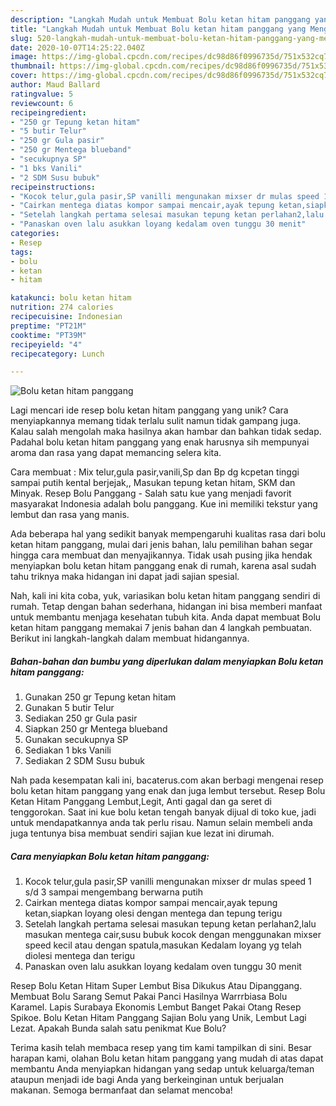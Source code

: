```yaml
---
description: "Langkah Mudah untuk Membuat Bolu ketan hitam panggang yang Menggugah Selera"
title: "Langkah Mudah untuk Membuat Bolu ketan hitam panggang yang Menggugah Selera"
slug: 520-langkah-mudah-untuk-membuat-bolu-ketan-hitam-panggang-yang-menggugah-selera
date: 2020-10-07T14:25:22.040Z
image: https://img-global.cpcdn.com/recipes/dc98d86f0996735d/751x532cq70/bolu-ketan-hitam-panggang-foto-resep-utama.jpg
thumbnail: https://img-global.cpcdn.com/recipes/dc98d86f0996735d/751x532cq70/bolu-ketan-hitam-panggang-foto-resep-utama.jpg
cover: https://img-global.cpcdn.com/recipes/dc98d86f0996735d/751x532cq70/bolu-ketan-hitam-panggang-foto-resep-utama.jpg
author: Maud Ballard
ratingvalue: 5
reviewcount: 6
recipeingredient:
- "250 gr Tepung ketan hitam"
- "5 butir Telur"
- "250 gr Gula pasir"
- "250 gr Mentega blueband"
- "secukupnya SP"
- "1 bks Vanili"
- "2 SDM Susu bubuk"
recipeinstructions:
- "Kocok telur,gula pasir,SP vanilli mengunakan mixser dr mulas speed 1 s/d 3 sampai mengembang berwarna putih"
- "Cairkan mentega diatas kompor sampai mencair,ayak tepung ketan,siapkan loyang olesi dengan mentega dan tepung terigu"
- "Setelah langkah pertama selesai masukan tepung ketan perlahan2,lalu masukan mentega cair,susu bubuk kocok dengan menggunakan mixser speed kecil atau dengan spatula,masukan Kedalam loyang yg telah diolesi mentega dan terigu"
- "Panaskan oven lalu asukkan loyang kedalam oven tunggu 30 menit"
categories:
- Resep
tags:
- bolu
- ketan
- hitam

katakunci: bolu ketan hitam 
nutrition: 274 calories
recipecuisine: Indonesian
preptime: "PT21M"
cooktime: "PT39M"
recipeyield: "4"
recipecategory: Lunch

---
```



![Bolu ketan hitam panggang](https://img-global.cpcdn.com/recipes/dc98d86f0996735d/751x532cq70/bolu-ketan-hitam-panggang-foto-resep-utama.jpg)

Lagi mencari ide resep bolu ketan hitam panggang yang unik? Cara menyiapkannya memang tidak terlalu sulit namun tidak gampang juga. Kalau salah mengolah maka hasilnya akan hambar dan bahkan tidak sedap. Padahal bolu ketan hitam panggang yang enak harusnya sih mempunyai aroma dan rasa yang dapat memancing selera kita.

Cara membuat : Mix telur,gula pasir,vanili,Sp dan Bp dg kcpetan tinggi sampai putih kental berjejak,, Masukan tepung ketan hitam, SKM dan Minyak. Resep Bolu Panggang - Salah satu kue yang menjadi favorit masyarakat Indonesia adalah bolu panggang. Kue ini memiliki tekstur yang lembut dan rasa yang manis.

Ada beberapa hal yang sedikit banyak mempengaruhi kualitas rasa dari bolu ketan hitam panggang, mulai dari jenis bahan, lalu pemilihan bahan segar hingga cara membuat dan menyajikannya. Tidak usah pusing jika hendak menyiapkan bolu ketan hitam panggang enak di rumah, karena asal sudah tahu triknya maka hidangan ini dapat jadi sajian spesial.


Nah, kali ini kita coba, yuk, variasikan bolu ketan hitam panggang sendiri di rumah. Tetap dengan bahan sederhana, hidangan ini bisa memberi manfaat untuk membantu menjaga kesehatan tubuh kita. Anda dapat membuat Bolu ketan hitam panggang memakai 7 jenis bahan dan 4 langkah pembuatan. Berikut ini langkah-langkah dalam membuat hidangannya.

<!--inarticleads1-->

##### Bahan-bahan dan bumbu yang diperlukan dalam menyiapkan Bolu ketan hitam panggang:

1. Gunakan 250 gr Tepung ketan hitam
1. Gunakan 5 butir Telur
1. Sediakan 250 gr Gula pasir
1. Siapkan 250 gr Mentega blueband
1. Gunakan secukupnya SP
1. Sediakan 1 bks Vanili
1. Sediakan 2 SDM Susu bubuk


Nah pada kesempatan kali ini, bacaterus.com akan berbagi mengenai resep bolu ketan hitam panggang yang enak dan juga lembut tersebut. Resep Bolu Ketan Hitam Panggang Lembut,Legit, Anti gagal dan ga seret di tenggorokan. Saat ini kue bolu ketan tengah banyak dijual di toko kue, jadi untuk mendapatkannya anda tak perlu risau. Namun selain membeli anda juga tentunya bisa membuat sendiri sajian kue lezat ini dirumah. 

<!--inarticleads2-->

##### Cara menyiapkan Bolu ketan hitam panggang:

1. Kocok telur,gula pasir,SP vanilli mengunakan mixser dr mulas speed 1 s/d 3 sampai mengembang berwarna putih
1. Cairkan mentega diatas kompor sampai mencair,ayak tepung ketan,siapkan loyang olesi dengan mentega dan tepung terigu
1. Setelah langkah pertama selesai masukan tepung ketan perlahan2,lalu masukan mentega cair,susu bubuk kocok dengan menggunakan mixser speed kecil atau dengan spatula,masukan Kedalam loyang yg telah diolesi mentega dan terigu
1. Panaskan oven lalu asukkan loyang kedalam oven tunggu 30 menit


Resep Bolu Ketan Hitam Super Lembut Bisa Dikukus Atau Dipanggang. Membuat Bolu Sarang Semut Pakai Panci Hasilnya Warrrbiasa Bolu Karamel. Lapis Surabaya Ekonomis Lembut Banget Pakai Otang Resep Spikoe. Bolu Ketan Hitam Panggang Sajian Bolu yang Unik, Lembut Lagi Lezat. Apakah Bunda salah satu penikmat Kue Bolu? 

Terima kasih telah membaca resep yang tim kami tampilkan di sini. Besar harapan kami, olahan Bolu ketan hitam panggang yang mudah di atas dapat membantu Anda menyiapkan hidangan yang sedap untuk keluarga/teman ataupun menjadi ide bagi Anda yang berkeinginan untuk berjualan makanan. Semoga bermanfaat dan selamat mencoba!
